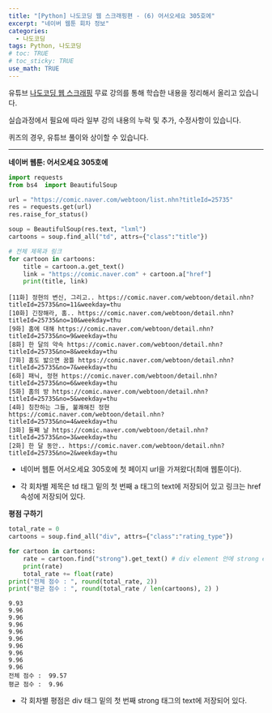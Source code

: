 ```yaml
---
title: "[Python] 나도코딩 웹 스크래핑편 - (6) 어서오세요 305호에"
excerpt: "네이버 웹툰 회차 정보"
categories: 
  - 나도코딩
tags: Python, 나도코딩
# toc: TRUE
# toc_sticky: TRUE
use_math: TRUE
---
```


유튜브 [나도코딩 웹 스크래핑](https://www.youtube.com/watch?v=yQ20jZwDjTE&t=17499s) 무료 강의를 통해 학습한 내용을 정리해서 올리고 있습니다.

실습과정에서 필요에 따라 일부 강의 내용의 누락 및 추가, 수정사항이 있습니다.

퀴즈의 경우, 유튜브 풀이와 상이할 수 있습니다.

---


**네이버 웹툰: 어서오세요 305호에**


```python
import requests
from bs4  import BeautifulSoup

url = "https://comic.naver.com/webtoon/list.nhn?titleId=25735"
res = requests.get(url)
res.raise_for_status()

soup = BeautifulSoup(res.text, "lxml")
cartoons = soup.find_all("td", attrs={"class":"title"})

# 전체 제목과 링크
for cartoon in cartoons:
    title = cartoon.a.get_text()
    link = "https://comic.naver.com" + cartoon.a["href"]
    print(title, link)
```

    [11화] 정현의 변신, 그리고.. https://comic.naver.com/webtoon/detail.nhn?titleId=25735&no=11&weekday=thu
    [10화] 긴장해라, 홈.. https://comic.naver.com/webtoon/detail.nhn?titleId=25735&no=10&weekday=thu
    [9화] 홈에 대해 https://comic.naver.com/webtoon/detail.nhn?titleId=25735&no=9&weekday=thu
    [8화] 한 달의 약속 https://comic.naver.com/webtoon/detail.nhn?titleId=25735&no=8&weekday=thu
    [7화] 홈도 밟으면 꿈틀 https://comic.naver.com/webtoon/detail.nhn?titleId=25735&no=7&weekday=thu
    [6화] 패닉, 정현 https://comic.naver.com/webtoon/detail.nhn?titleId=25735&no=6&weekday=thu
    [5화] 홈의 방 https://comic.naver.com/webtoon/detail.nhn?titleId=25735&no=5&weekday=thu
    [4화] 칭찬하는 그들, 불쾌해진 정현 https://comic.naver.com/webtoon/detail.nhn?titleId=25735&no=4&weekday=thu
    [3화] 둘째 날 https://comic.naver.com/webtoon/detail.nhn?titleId=25735&no=3&weekday=thu
    [2화] 한 달 동안.. https://comic.naver.com/webtoon/detail.nhn?titleId=25735&no=2&weekday=thu
    

- 네이버 웹툰 어서오세요 305호에 첫 페이지 url을 가져왔다(최애 웹툰이다).


- 각 회차별 제목은 td 태그 밑의 첫 번째 a 태그의 text에 저장되어 있고 링크는 href 속성에 저장되어 있다.

**평점 구하기**


```python
total_rate = 0
cartoons = soup.find_all("div", attrs={"class":"rating_type"})

for cartoon in cartoons:
    rate = cartoon.find("strong").get_text() # div element 안에 strong element 가져옴 / cartoon.strong.get_text()
    print(rate)
    total_rate += float(rate)
print("전체 점수 : ", round(total_rate, 2))
print("평균 점수 : ", round(total_rate / len(cartoons), 2) )
```

    9.93
    9.96
    9.96
    9.96
    9.96
    9.96
    9.96
    9.96
    9.96
    9.96
    전체 점수 :  99.57
    평균 점수 :  9.96
    

- 각 회차별 평점은 div 태그 밑의 첫 번째 strong 태그의 text에 저장되어 있다.